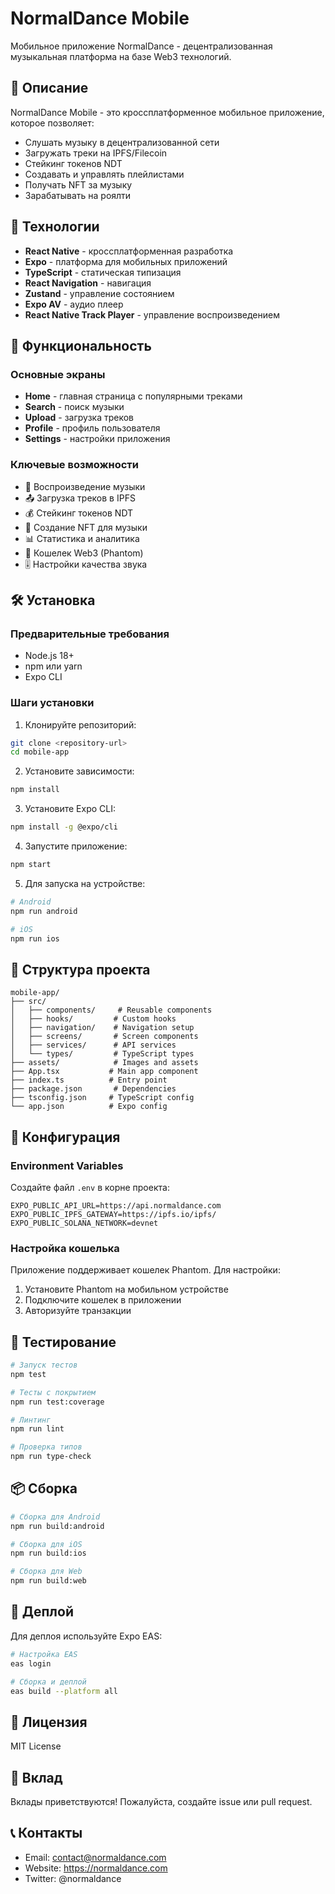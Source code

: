 # NormalDance Mobile

Мобильное приложение NormalDance - децентрализованная музыкальная платформа на базе Web3 технологий.

## 🎵 Описание

NormalDance Mobile - это кроссплатформенное мобильное приложение, которое позволяет:
- Слушать музыку в децентрализованной сети
- Загружать треки на IPFS/Filecoin
- Стейкинг токенов NDT
- Создавать и управлять плейлистами
- Получать NFT за музыку
- Зарабатывать на роялти

## 🚀 Технологии

- **React Native** - кроссплатформенная разработка
- **Expo** - платформа для мобильных приложений
- **TypeScript** - статическая типизация
- **React Navigation** - навигация
- **Zustand** - управление состоянием
- **Expo AV** - аудио плеер
- **React Native Track Player** - управление воспроизведением

## 📱 Функциональность

### Основные экраны
- **Home** - главная страница с популярными треками
- **Search** - поиск музыки
- **Upload** - загрузка треков
- **Profile** - профиль пользователя
- **Settings** - настройки приложения

### Ключевые возможности
- 🎵 Воспроизведение музыки
- 📤 Загрузка треков в IPFS
- 💰 Стейкинг токенов NDT
- 🎨 Создание NFT для музыки
- 📊 Статистика и аналитика
- 🔐 Кошелек Web3 (Phantom)
- 🎚️ Настройки качества звука

## 🛠️ Установка

### Предварительные требования
- Node.js 18+
- npm или yarn
- Expo CLI

### Шаги установки

1. Клонируйте репозиторий:
```bash
git clone <repository-url>
cd mobile-app
```

2. Установите зависимости:
```bash
npm install
```

3. Установите Expo CLI:
```bash
npm install -g @expo/cli
```

4. Запустите приложение:
```bash
npm start
```

5. Для запуска на устройстве:
```bash
# Android
npm run android

# iOS
npm run ios
```

## 📁 Структура проекта

```
mobile-app/
├── src/
│   ├── components/     # Reusable components
│   ├── hooks/         # Custom hooks
│   ├── navigation/    # Navigation setup
│   ├── screens/       # Screen components
│   ├── services/      # API services
│   └── types/         # TypeScript types
├── assets/            # Images and assets
├── App.tsx           # Main app component
├── index.ts          # Entry point
├── package.json       # Dependencies
├── tsconfig.json     # TypeScript config
└── app.json          # Expo config
```

## 🔧 Конфигурация

### Environment Variables
Создайте файл `.env` в корне проекта:

```env
EXPO_PUBLIC_API_URL=https://api.normaldance.com
EXPO_PUBLIC_IPFS_GATEWAY=https://ipfs.io/ipfs/
EXPO_PUBLIC_SOLANA_NETWORK=devnet
```

### Настройка кошелька
Приложение поддерживает кошелек Phantom. Для настройки:
1. Установите Phantom на мобильном устройстве
2. Подключите кошелек в приложении
3. Авторизуйте транзакции

## 🧪 Тестирование

```bash
# Запуск тестов
npm test

# Тесты с покрытием
npm run test:coverage

# Линтинг
npm run lint

# Проверка типов
npm run type-check
```

## 📦 Сборка

```bash
# Сборка для Android
npm run build:android

# Сборка для iOS
npm run build:ios

# Сборка для Web
npm run build:web
```

## 🚀 Деплой

Для деплоя используйте Expo EAS:

```bash
# Настройка EAS
eas login

# Сборка и деплой
eas build --platform all
```

## 📄 Лицензия

MIT License

## 🤝 Вклад

Вклады приветствуются! Пожалуйста, создайте issue или pull request.

## 📞 Контакты

- Email: contact@normaldance.com
- Website: https://normaldance.com
- Twitter: @normaldance